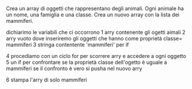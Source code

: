 Crea un array di oggetti che rappresentano degli animali.
Ogni animale ha un nome, una famiglia e una classe.
Crea un nuovo array con la lista dei mammiferi.


dichiarimo le variabili che ci occorrono 
1 arry contenente gli ogetti aimali 
2 arry vuoto dove inseriremo gli oggetti che hanno come proprietà classe= mammiferi
3 stringa contentente 'mammiferi' per if 

4 procediamo con un ciclo for per scorrere arry e accedere a ogni oggetto 
5 un if per confrontare se la proprietà classe dell'ogetto è uguale a mammiferi se il confronto è vero si pusha nel nuovo arry 

6 stampa l'arry di solo mammiferi 
